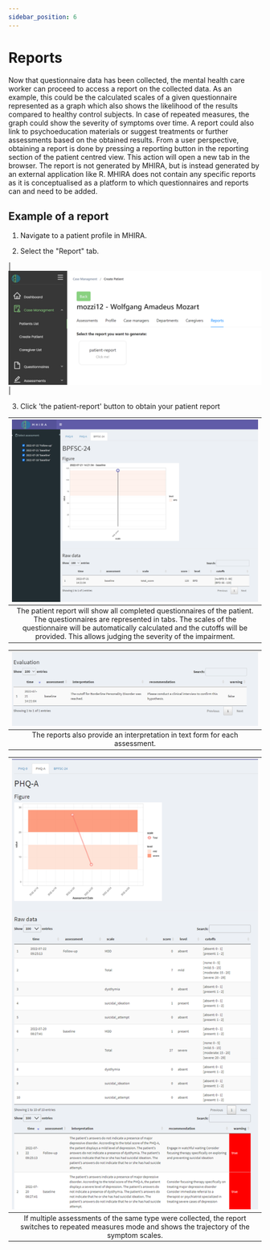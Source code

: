```yaml
---
sidebar_position: 6
---
```


# Reports 

Now that questionnaire data has been collected, the mental health care worker can proceed to access a report on the collected data. As an example, this could be the calculated scales of a given questionnaire represented as a graph which also shows the likelihood of the results compared to healthy control subjects. In case of repeated measures, the graph could show the severity of symptoms over time. A report could also link to psychoeducation materials or suggest treatments or further assessments based on the obtained results. 
From a user perspective, obtaining a report is done by pressing a reporting button in the reporting section of the patient centred view. This action will open a new tab in the browser. The report is not generated by MHIRA, but is instead generated by an external application like R. MHIRA does not contain any specific reports as it is conceptualised as a platform to which questionnaires and reports can and need to be added. 

## Example of a report

1. Navigate to a patient profile in MHIRA.

2. Select the "Report" tab.

|![reporting-button](./img/patient-report-button.png "reporting-button")|

3. Click 'the patient-report' button to obtain your patient report

|![patient-report-single](./img/patient-report-single.png "patient-report-single")|
|:--:| 
|The patient report will show all completed questionnaires of the patient. The questionnaires are represented in tabs. The scales of the questionnaire will be automatically calculated and the cutoffs will be provided. This allows judging the severity of the impairment.|

|![patient-report-interpretation](./img/patient-report-interpretation.png "patient-report-single")|
|:--:| 
|The reports also provide an interpretation in text form for each assessment.|

|![patient-report-repeated](./img/patient-report-repeated.png "patient-report-repeated")|
|:--:| 
|If multiple assessments of the same type were collected, the report switches to repeated measures mode and shows the trajectory of the symptom scales.|

